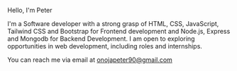 Hello, I'm Peter

I'm a Software developer with a strong grasp of HTML, CSS, JavaScript, Tailwind CSS and Bootstrap for Frontend development and Node.js, Express and Mongodb for Backend Development.
I am open to exploring opportunities in  web development, including roles and internships.

You can reach me via email at onojapeter90@gmail.com
